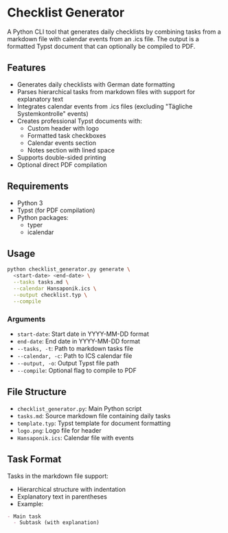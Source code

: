 # Checklist Generator

A Python CLI tool that generates daily checklists by combining tasks from a markdown file with calendar events from an .ics file. The output is a formatted Typst document that can optionally be compiled to PDF.

## Features

- Generates daily checklists with German date formatting
- Parses hierarchical tasks from markdown files with support for explanatory text
- Integrates calendar events from .ics files (excluding "Tägliche Systemkontrolle" events)
- Creates professional Typst documents with:
  - Custom header with logo
  - Formatted task checkboxes
  - Calendar events section
  - Notes section with lined space
- Supports double-sided printing
- Optional direct PDF compilation

## Requirements

- Python 3
- Typst (for PDF compilation)
- Python packages:
  - typer
  - icalendar

## Usage

```bash
python checklist_generator.py generate \
  <start-date> <end-date> \
  --tasks tasks.md \
  --calendar Hansaponik.ics \
  --output checklist.typ \
  --compile
```

### Arguments

- `start-date`: Start date in YYYY-MM-DD format
- `end-date`: End date in YYYY-MM-DD format
- `--tasks, -t`: Path to markdown tasks file
- `--calendar, -c`: Path to ICS calendar file
- `--output, -o`: Output Typst file path
- `--compile`: Optional flag to compile to PDF

## File Structure

- `checklist_generator.py`: Main Python script
- `tasks.md`: Source markdown file containing daily tasks
- `template.typ`: Typst template for document formatting
- `logo.png`: Logo file for header
- `Hansaponik.ics`: Calendar file with events

## Task Format

Tasks in the markdown file support:
- Hierarchical structure with indentation
- Explanatory text in parentheses
- Example:
```markdown
- Main task
  - Subtask (with explanation)
```
